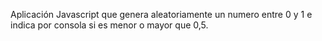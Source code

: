 Aplicación Javascript que genera aleatoriamente un numero entre 0 y 1 e indica por consola si es menor o mayor que 0,5.
